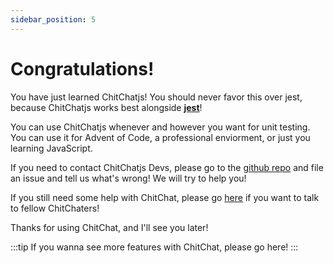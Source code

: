 ```yaml
---
sidebar_position: 5
---
```


# Congratulations!

You have just learned ChitChatjs! You should never favor this over jest, because ChitChatjs works best alongside **[jest](https://jestjs.io)**! 

You can use ChitChatjs whenever and however you want for unit testing. You can use it for Advent of Code, a professional enviorment, or just you learning JavaScript.

If you need to contact ChitChatjs Devs, please go to the [github repo](https://github.com/darkdarcool/chitchat/issues) and file an issue and tell us what's wrong! We will try to help you!

If you still need some help with ChitChat, please go [here](https://github.com/darkdarcool/ChitChat/discussions/3) if you want to talk to fellow ChitChaters! 

Thanks for using ChitChat, and I'll see you later!

:::tip
If you wanna see more features with ChitChat, please go here!
:::
